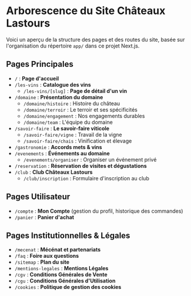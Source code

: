 # Arborescence du Site Châteaux Lastours

Voici un aperçu de la structure des pages et des routes du site, basée sur l'organisation du répertoire `app/` dans ce projet Next.js.

## Pages Principales

-   `/` : **Page d'accueil**
-   `/les-vins` : **Catalogue des vins**
    -   `/les-vins/[slug]` : **Page de détail d'un vin**
-   `/domaine` : **Présentation du domaine**
    -   `/domaine/histoire` : Histoire du château
    -   `/domaine/terroir` : Le terroir et ses spécificités
    -   `/domaine/engagement` : Nos engagements durables
    -   `/domaine/team` : L'équipe du domaine
-   `/savoir-faire` : **Le savoir-faire viticole**
    -   `/savoir-faire/vigne` : Travail de la vigne
    -   `/savoir-faire/chais` : Vinification et élevage
-   `/gastronomie` : **Accords mets & vins**
-   `/evenements` : **Événements au domaine**
    -   `/evenements/organiser` : Organiser un événement privé
-   `/reservation` : **Réservation de visites et dégustations**
-   `/club` : **Club Châteaux Lastours**
    -   `/club/inscription` : Formulaire d'inscription au club

## Pages Utilisateur

-   `/compte` : **Mon Compte** (gestion du profil, historique des commandes)
-   `/panier` : **Panier d'achat**

## Pages Institutionnelles & Légales

-   `/mecenat` : **Mécénat et partenariats**
-   `/faq` : **Foire aux questions**
-   `/sitemap` : **Plan du site**
-   `/mentions-legales` : **Mentions Légales**
-   `/cgv` : **Conditions Générales de Vente**
-   `/cgu` : **Conditions Générales d'Utilisation**
-   `/cookies` : **Politique de gestion des cookies**
